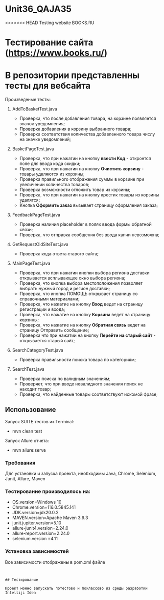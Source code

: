 # Unit36_QAJA35
<<<<<<< HEAD
Testing website BOOKS.RU
# Тестирование сайта (https://www.books.ru/)
В репозитории представленны тесты для вебсайта
=======

Произведеные тесты:

1. AddToBasketTest.java

    - Проверка, что после добавления товара, на корзине появляется значок уведомления;
    - Проверка добавления в корзину выбранного товара;
    - Проверка соответствия количества добавленного товара числу на значке уведомлений;

2. BasketPageTest.java
    - Проверка, что при нажатии на кнопку **ввести Код** - откроется поле для ввода кода скидки;
    - Проверка, что при нажатии на кнопку **Очистить корзину** - товары удаляются из корзины;
    - Проверка правильного отображения суммы в корзине при увеличении количества товаров;
    - Проверка возможности отложить товар из корзины;
    - Проверка, что при нажатии на кнопку крестик товары из корзины удалятся;
    - Кнопка **Оформить заказ** вызывает страницу оформления заказа;

3. FeedbackPageTest.java
    - Проверка наличия placeholder в полях ввода формы обратной связи;
    - Проверка, что отправка сообщения без ввода капчи невозможна;

4. GetRequestOldSiteTest.java
    - Проверка кода ответа старого сайта;

5. MainPageTest.java
    - Проверка, что при нажатии кнопки выбора региона доставки открывается всплывающее окно выбора региона;
    - Проверка, что кнопка выбора местоположения позволяет выбрать нужный город и регион доставки;
    - Проверка, что кнопка ПОМОЩЬ открывает страницу со справочными материалами;
    - Проверка, что нажатие на кнопку **Вход** ведет на страницу регистрации и входа;
    - Проверка, что нажатие на кнопку **Корзина** ведет на страницу корзины;
    - Проверка, что нажатие на кнопку **Обратная связь** ведет на страницу Отправить сообщение;
    - Проверка что при нажатии на кнопку **Перейти на старый сайт** - открывается старый сайт;

6. SearchCategoryTest.java
    - Проверка правильности поиска товара по категориям;

7. SearchTest.java
    - Проверка поиска по валидным значениям;
    - Проверяет, что при вводе невалидного значения поиск не находит товар;
    - Проверка, что найденные товары соответствуют искомой фразе;



## Использование
Запуск SUITE тестов из Terminal:
- mvn clean test

Запуск Allure отчета:
- mvn allure:serve


### Требования

Для установки и запуска проекта, необходимы Java, Chrome, Selenium, Junit, Allure, Maven 

### Тестирование производилось на:
- OS.version=Windows 10
- Chrome.version=116.0.5845.141
- JDK.version=jdk20.0.2
- MAVEN.version=Apache Maven 3.9.3
- junit.jupiter.version=5.10
- allure-junit4.version=2.24.0
- allure-report.version=2.24.0
- selenium.version =4.11

### Установка зависимостей
Все зависимости отображены в pom.xml файле
```


## Тестирование

Проект можно запускать потестово и поклассово из среды разработки Intelliji Idea 

